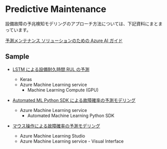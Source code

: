 # Predictive Maintenance

設備故障の予兆検知モデリングのアプローチ方法については、下記資料にまとまっています。

[予測メンテナンス ソリューションのための Azure AI ガイド](https://docs.microsoft.com/ja-jp/azure/machine-learning/team-data-science-process/cortana-analytics-playbook-predictive-maintenance)

## Sample

- [LSTM による設備耐久時間 RUL の予測](./lstm-RUL-predicitno)
    - Keras
    - Azure Machine Learning service
        - Machine Learning Compute (GPU)
- [Automated ML Python SDK による故障確率の予測モデリング](./classificatinon-Status-prediction)
    - Azure Machine Learning service
        - Automated Machine Learning Python SDK

- [マウス操作による故障確率の予測モデリング](./Visual-Status-prediction)
    - Azure Machine Learning Studio 
    - Azure Machine Learning service - Visual Interface

